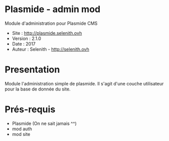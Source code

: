 Plasmide - admin mod
========

Module d'administration pour Plasmide CMS

- Site :	http://plasmide.selenith.ovh
- Version :	2.1.0
- Date : 	2017
- Auteur : 	Selenith - http://selenith.ovh


Presentation
============

Module l'administration simple de plasmide. Il s'agit d'une couche utilisateur pour la base de donnée du site.


Prés-requis
===========
- Plasmide (On ne sait jamais ^^)
- mod auth
- mod site

